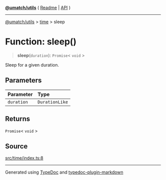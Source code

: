 [**@umatch/utils**](../../README.md) ( [Readme](../../README.md) \| [API](../../API.md) )

---

[@umatch/utils](../../API.md) > [time](../README.md) > sleep

# Function: sleep()

> **sleep**(`duration`): `Promise`\< `void` \>

Sleep for a given duration.

## Parameters

| Parameter  | Type           |
| :--------- | :------------- |
| `duration` | `DurationLike` |

## Returns

`Promise`\< `void` \>

## Source

[src/time/index.ts:8](https://github.com/umatch-oficial/utils/blob/00cf87f/src/time/index.ts#L8)

---

Generated using [TypeDoc](https://typedoc.org/) and [typedoc-plugin-markdown](https://www.npmjs.com/package/typedoc-plugin-markdown)
